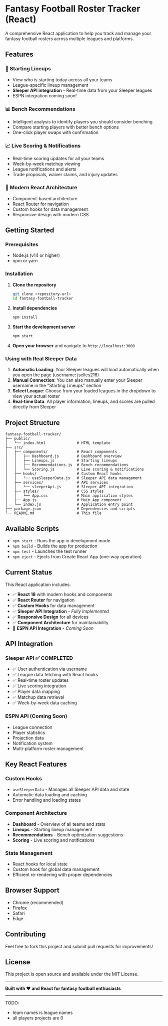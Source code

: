 # Fantasy Football Roster Tracker (React)

A comprehensive React application to help you track and manage your fantasy football rosters across multiple leagues and platforms.

## Features

### 🏈 Starting Lineups
- View who is starting today across all your teams
- League-specific lineup management
- **Sleeper API integration** - Real-time data from your Sleeper leagues
- ESPN integration coming soon!

### 📊 Bench Recommendations
- Intelligent analysis to identify players you should consider benching
- Compare starting players with better bench options
- One-click player swaps with confirmation

### 📈 Live Scoring & Notifications
- Real-time scoring updates for all your teams
- Week-by-week matchup viewing
- League notifications and alerts
- Trade proposals, waiver claims, and injury updates

### 📱 Modern React Architecture
- Component-based architecture
- React Router for navigation
- Custom hooks for data management
- Responsive design with modern CSS

## Getting Started

### Prerequisites
- Node.js (v14 or higher)
- npm or yarn

### Installation

1. **Clone the repository**
   ```bash
   git clone <repository-url>
   cd fantasy-football-tracker
   ```

2. **Install dependencies**
   ```bash
   npm install
   ```

3. **Start the development server**
   ```bash
   npm start
   ```

4. **Open your browser** and navigate to `http://localhost:3000`

### Using with Real Sleeper Data

1. **Automatic Loading**: Your Sleeper leagues will load automatically when you open the page (username: jselles216)
2. **Manual Connection**: You can also manually enter your Sleeper username in the "Starting Lineups" section
3. **Select League**: Choose from your loaded leagues in the dropdown to view your actual roster
4. **Real-time Data**: All player information, lineups, and scores are pulled directly from Sleeper

## Project Structure

```
fantasy-football-tracker/
├── public/
│   └── index.html              # HTML template
├── src/
│   ├── components/             # React components
│   │   ├── Dashboard.js        # Dashboard overview
│   │   ├── Lineups.js          # Starting lineups
│   │   ├── Recommendations.js  # Bench recommendations
│   │   └── Scoring.js          # Live scoring & notifications
│   ├── hooks/                  # Custom React hooks
│   │   └── useSleeperData.js   # Sleeper API data management
│   ├── services/               # API services
│   │   └── sleeperApi.js       # Sleeper API integration
│   ├── styles/                 # CSS styles
│   │   └── App.css             # Main application styles
│   ├── App.js                  # Main App component
│   └── index.js                # Application entry point
├── package.json                # Dependencies and scripts
└── README.md                   # This file
```

## Available Scripts

- `npm start` - Runs the app in development mode
- `npm build` - Builds the app for production
- `npm test` - Launches the test runner
- `npm eject` - Ejects from Create React App (one-way operation)

## Current Status

This React application includes:

- ✅ **React 18** with modern hooks and components
- ✅ **React Router** for navigation
- ✅ **Custom Hooks** for data management
- ✅ **Sleeper API Integration** - *Fully Implemented*
- ✅ **Responsive Design** for all devices
- ✅ **Component Architecture** for maintainability
- 🔄 **ESPN API Integration** - *Coming Soon*

## API Integration

### Sleeper API ✅ COMPLETED
- ✅ User authentication via username
- ✅ League data fetching with React hooks
- ✅ Real-time roster updates
- ✅ Live scoring integration
- ✅ Player data mapping
- ✅ Matchup data retrieval
- ✅ Week-by-week data caching

### ESPN API (Coming Soon)
- League connection
- Player statistics
- Projection data
- Notification system
- Multi-platform roster management

## Key React Features

### Custom Hooks
- `useSleeperData` - Manages all Sleeper API data and state
- Automatic data loading and caching
- Error handling and loading states

### Component Architecture
- **Dashboard** - Overview of all teams and stats
- **Lineups** - Starting lineup management
- **Recommendations** - Bench optimization suggestions
- **Scoring** - Live scoring and notifications

### State Management
- React hooks for local state
- Custom hook for global data management
- Efficient re-rendering with proper dependencies

## Browser Support

- Chrome (recommended)
- Firefox
- Safari
- Edge

## Contributing

Feel free to fork this project and submit pull requests for improvements!

## License

This project is open source and available under the MIT License.

---

**Built with ❤️ and React for fantasy football enthusiasts**


---

TODO:
- team names is league names
- all players projects are 0
